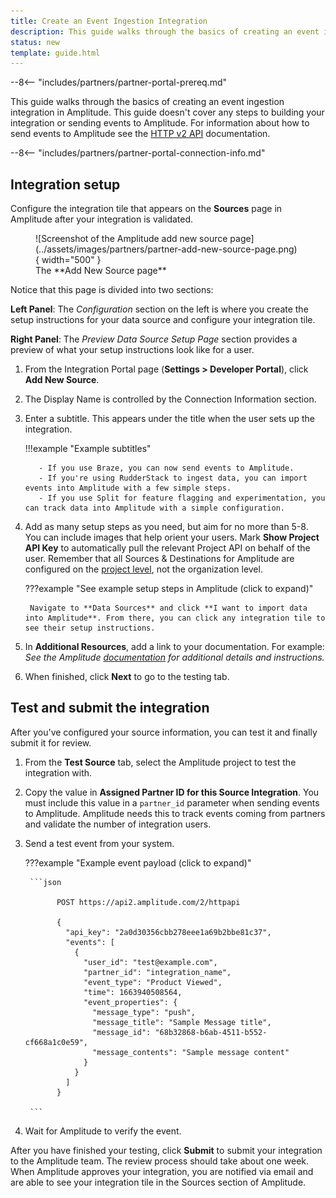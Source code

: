 ```yaml
---
title: Create an Event Ingestion Integration
description: This guide walks through the basics of creating an event ingestion integration with Amplitude. 
status: new
template: guide.html
---
```


--8<-- "includes/partners/partner-portal-prereq.md"

This guide walks through the basics of creating an event ingestion integration in Amplitude. This guide doesn't cover any steps to building your integration or sending events to Amplitude. For information about how to send events to Amplitude see the [HTTP v2 API](../../analytics/apis/http-v2-api) documentation.

--8<-- "includes/partners/partner-portal-connection-info.md"

## Integration setup

Configure the integration tile that appears on the **Sources** page in Amplitude after your integration is validated.

<figure markdown>
![Screenshot of the Amplitude add new source page](../assets/images/partners/partner-add-new-source-page.png){ width="500" }
  <figcaption>The **Add New Source page**</figcaption>
</figure>

Notice that this page is divided into two sections:

**Left Panel**: The *Configuration* section on the left is where you create the setup instructions for your data source and configure your integration tile.

**Right Panel**: The *Preview Data Source Setup Page* section provides a preview of what your setup instructions look like for a user.

1. From the Integration Portal page (**Settings > Developer Portal**), click **Add New Source**.
2. The Display Name is controlled by the Connection Information section.
3. Enter a subtitle. This appears under the title when the user sets up the integration. 

    !!!example "Example subtitles"
        
          - If you use Braze, you can now send events to Amplitude.
          - If you're using RudderStack to ingest data, you can import events into Amplitude with a few simple steps.
          - If you use Split for feature flagging and experimentation, you can track data into Amplitude with a simple configuration.

4. Add as many setup steps as you need, but aim for no more than 5-8. You can include images that help orient your users. Mark **Show Project API Key** to automatically pull the relevant Project API on behalf of the user. Remember that all Sources & Destinations for Amplitude are configured on the [project level](https://help.amplitude.com/hc/en-us/articles/360058073772-Create-and-manage-organizations-and-projects), not the organization level.

    ???example "See example setup steps in Amplitude (click to expand)"

        Navigate to **Data Sources** and click **I want to import data into Amplitude**. From there, you can click any integration tile to see their setup instructions.
  
5. In **Additional Resources**, add a link to your documentation. For example: *See the Amplitude [documentation](https://docs.developers.amplitude.com) for additional details and instructions.*
6. When finished, click **Next** to go to the testing tab.

## Test and submit the integration

After you've configured your source information, you can test it and finally submit it for review.

1. From the **Test Source** tab, select the Amplitude project to test the integration with.
2. Copy the value in **Assigned Partner ID for this Source Integration**. You must include this value in a `partner_id` parameter when sending events to Amplitude. Amplitude needs this to track events coming from partners and validate the number of integration users.
3. Send a test event from your system.

    ???example "Example event payload (click to expand)"

        ```json

              POST https://api2.amplitude.com/2/httpapi

              {
                "api_key": "2a0d30356cbb278eee1a69b2bbe81c37",
                "events": [
                  {
                    "user_id": "test@example.com",
                    "partner_id": "integration_name",
                    "event_type": "Product Viewed",
                    "time": 1663940508564,
                    "event_properties": {
                      "message_type": "push",
                      "message_title": "Sample Message title",
                      "message_id": "68b32868-b6ab-4511-b552-cf668a1c0e59",
                      "message_contents": "Sample message content"
                    }
                  }
                ]
              }

        ```

4. Wait for Amplitude to verify the event. 

After you have finished your testing, click **Submit** to submit your integration to the Amplitude team. The review process should take about one week. When Amplitude approves your integration, you are notified via email and are able to see your integration tile in the Sources section of Amplitude.